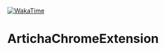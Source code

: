 [![WakaTime](https://wakatime.com/badge/github/ArtichaTM/ArtichaChromeExtension.svg)](https://wakatime.com/badge/github/ArtichaTM/ArtichaChromeExtension)

# ArtichaChromeExtension
